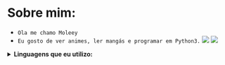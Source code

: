 #  Sobre mim:
- `Ola me chamo Moleey`
- `Eu gosto de ver animes, ler mangás e programar em Python3.`
  <img src="https://github-readme-stats.vercel.app/api?username=Moleey&show_icons=true&theme=radical&title_color=8E2DE2&text_color=fff&icon_color=8E2DE2">
 ![](https://komarev.com/ghpvc/?username=Moleey&color=8E2DE2&style=plastic&label=viewers)
<details>
  <summary><b>Linguagens que eu utilizo: </b></summary>
<p align="center">
</p>

![python](https://img.shields.io/badge/Python-0A0A0A?style=for-the-badge&logo=python&logoColor=8E2DE2)
![git](https://img.shields.io/badge/-git-black?style=for-the-badge&logo=git&logoColor=8E2DE2)
<br>
![github](https://img.shields.io/badge/-github-black?style=for-the-badge&logo=github&logoColor=8E2DE2)
![MD](https://img.shields.io/badge/Markdown-000000?style=for-the-badge&logo=markdown&logoColor=8E2DE2)

![Repo 1](https://github-readme-stats.vercel.app/api/pin/?username=Moleey&repo=Painel-Moleey&show_icons=true&theme=radical&title_color=8E2DE2&text_color=fff&icon_color=8E2DE2)
![Repo 2](https://github-readme-stats.vercel.app/api/pin/?username=Moleey&repo=ConsultaIPV2&show_icons=true&theme=radical&title_color=8E2DE2&text_color=fff&icon_color=8E2DE2)
<img height="180em" src="https://github-readme-stats.vercel.app/api/top-langs/?username=Moleey&layout=compact&langs_count=7&theme=radical&title_color=8E2DE2&text_color=fff&icon_color=8E2DE2"/>
<details>
  <summary><b>Passa Tempos: </b></summary>
<p align="center">
</p>

![Assistir Animes](https://img.shields.io/badge/-Assistir%20Animes-black?style=for-the-badge&logo=Crunchyroll&logoColor=8E2DE2)
![Jogar](https://img.shields.io/badge/Jogar-000000?style=for-the-badge&logo=steam&logoColor=8E2DE2)
![Programar](https://img.shields.io/badge/Programar-000000?style=for-the-badge&logo=python&logoColor=8E2DE2)
![Assistir Videos](https://img.shields.io/badge/Assistir%20Videos-000000?style=for-the-badge&logo=youtube&logoColor=8E2DE2)
![Músicas](https://img.shields.io/badge/Ouvir%20Músicas-000000?&style=for-the-badge&logo=spotify&logoColor=8E2DE2)
